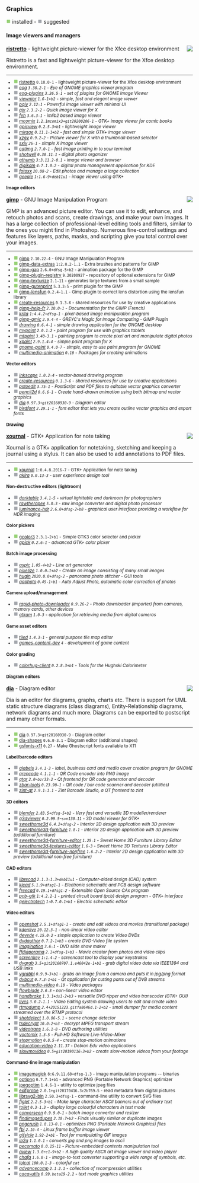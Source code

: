 
### Graphics

![](green.png) installed - ![](grey.png) suggested


#### Image viewers and managers


</sub>

<img align="right" src="https://screenshots.debian.net/thumbnail-with-version/ristretto/0.10.0-1">

**[ristretto](https://packages.debian.org/bullseye/ristretto)** - lightweight picture-viewer for the Xfce desktop environment


 Ristretto is a fast and lightweight picture-viewer for the Xfce desktop
 environment.

<sub>

-----------------------


- ![](green.png) [ristretto](https://packages.debian.org/bullseye/ristretto) `0.10.0-1` - lightweight picture-viewer for the Xfce desktop environment
- ![](grey.png) _[eog](https://packages.debian.org/bullseye/eog) `3.38.2-1` - Eye of GNOME graphics viewer program_
- ![](grey.png) _[eog-plugins](https://packages.debian.org/bullseye/eog-plugins) `3.26.5-1` - set of plugins for GNOME Image Viewer_
- ![](grey.png) _[viewnior](https://packages.debian.org/bullseye/viewnior) `1.6-1+b2` - simple, fast and elegant image viewer_
- ![](grey.png) _[pqiv](https://packages.debian.org/bullseye/pqiv) `2.12-1` - Powerful image viewer with minimal UI_
- ![](grey.png) _[qiv](https://packages.debian.org/bullseye/qiv) `2.3.2-2` - Quick image viewer for X_
- ![](grey.png) _[feh](https://packages.debian.org/bullseye/feh) `3.6.3-1` - imlib2 based image viewer_
- ![](grey.png) _[mcomix](https://packages.debian.org/bullseye/mcomix) `1.2.1mcomix3+git20200206-1` - GTK+ image viewer for comic books_
- ![](grey.png) _[gpicview](https://packages.debian.org/bullseye/gpicview) `0.2.5-3+b1` - lightweight image viewer_
- ![](grey.png) _[mirage](https://packages.debian.org/bullseye/mirage) `0.11.1-1+b2` - fast and simple GTK+ image viewer_
- ![](grey.png) _[xzgv](https://packages.debian.org/bullseye/xzgv) `0.9.2-2` - Picture viewer for X with a thumbnail-based selector_
- ![](grey.png) _[sxiv](https://packages.debian.org/bullseye/sxiv) `26-1` - simple X image viewer_
- ![](grey.png) _[catimg](https://packages.debian.org/bullseye/catimg) `2.7.0-1` - fast image printing in to your terminal_
- ![](grey.png) _[shotwell](https://packages.debian.org/bullseye/shotwell) `0.30.11-1` - digital photo organizer_
- ![](grey.png) _[gthumb](https://packages.debian.org/bullseye/gthumb) `3:3.11.2-0.1` - image viewer and browser_
- ![](grey.png) _[digikam](https://packages.debian.org/bullseye/digikam) `4:7.1.0-2` - digital photo management application for KDE_
- ![](grey.png) _[fotoxx](https://packages.debian.org/bullseye/fotoxx) `20.08-2` - Edit photos and manage a large collection_
- ![](grey.png) _[geeqie](https://packages.debian.org/bullseye/geeqie) `1:1.6-9+deb11u1` - image viewer using GTK+_
#### Image editors


</sub>

<img align="right" src="https://screenshots.debian.net/thumbnail-with-version/gimp/2.10.22-4">

**[gimp](https://packages.debian.org/bullseye/gimp)** - GNU Image Manipulation Program


 GIMP is an advanced picture editor. You can use it to edit, enhance, and
 retouch photos and scans, create drawings, and make your own images.
 It has a large collection of professional-level editing tools and
 filters, similar to the ones you might find in Photoshop. Numerous
 fine-control settings and features like layers, paths, masks, and
 scripting give you total control over your images.

<sub>

-----------------------


- ![](green.png) [gimp](https://packages.debian.org/bullseye/gimp) `2.10.22-4` - GNU Image Manipulation Program
- ![](green.png) [gimp-data-extras](https://packages.debian.org/bullseye/gimp-data-extras) `1:2.0.2-1.1` - Extra brushes and patterns for GIMP
- ![](green.png) [gimp-gap](https://packages.debian.org/bullseye/gimp-gap) `2.6.0+dfsg-5+b2` - animation package for the GIMP
- ![](green.png) [gimp-plugin-registry](https://packages.debian.org/bullseye/gimp-plugin-registry) `9.20200927` - repository of optional extensions for GIMP
- ![](green.png) [gimp-texturize](https://packages.debian.org/bullseye/gimp-texturize) `2.1-11` - generates large textures from a small sample
- ![](green.png) [gimp-gutenprint](https://packages.debian.org/bullseye/gimp-gutenprint) `5.3.3-5` - print plugin for the GIMP
- ![](green.png) [gimp-lensfun](https://packages.debian.org/bullseye/gimp-lensfun) `0.2.4-1.1` - Gimp plugin to correct lens distortion using the lensfun library
- ![](green.png) [create-resources](https://packages.debian.org/bullseye/create-resources) `0.1.3-6` - shared resources for use by creative applications
- ![](grey.png) _[gimp-help-fr](https://packages.debian.org/bullseye/gimp-help-fr) `2.10.0-1` - Documentation for the GIMP (French)_
- ![](grey.png) _[krita](https://packages.debian.org/bullseye/krita) `1:4.4.2+dfsg-1` - pixel-based image manipulation program_
- ![](grey.png) _[gimp-gmic](https://packages.debian.org/bullseye/gimp-gmic) `2.9.4-4` - GREYC's Magic for Image Computing - GIMP Plugin_
- ![](grey.png) _[drawing](https://packages.debian.org/bullseye/drawing) `0.6.4-1` - simple drawing application for the GNOME desktop_
- ![](grey.png) _[mypaint](https://packages.debian.org/bullseye/mypaint) `2.0.1-2` - paint program for use with graphics tablets_
- ![](grey.png) _[mtpaint](https://packages.debian.org/bullseye/mtpaint) `3.40-3.1` - painting program to create pixel art and manipulate digital photos_
- ![](grey.png) _[xpaint](https://packages.debian.org/bullseye/xpaint) `2.9.1.4-4` - simple paint program for X_
- ![](grey.png) _[gnome-paint](https://packages.debian.org/bullseye/gnome-paint) `0.4.0-7` - simple, easy to use paint program for GNOME_
- ![](grey.png) _[multimedia-animation](https://packages.debian.org/bullseye/multimedia-animation) `0.10` - Packages for creating animations_
#### Vector editors

- ![](grey.png) _[inkscape](https://packages.debian.org/bullseye/inkscape) `1.0.2-4` - vector-based drawing program_
- ![](grey.png) _[create-resources](https://packages.debian.org/bullseye/create-resources) `0.1.3-6` - shared resources for use by creative applications_
- ![](grey.png) _[pstoedit](https://packages.debian.org/bullseye/pstoedit) `3.75-1` - PostScript and PDF files to editable vector graphics converter_
- ![](grey.png) _[pencil2d](https://packages.debian.org/bullseye/pencil2d) `0.6.6-1` - Create hand-drawn animation using both bitmap and vector graphics_
- ![](grey.png) _[dia](https://packages.debian.org/bullseye/dia) `0.97.3+git20160930-9` - Diagram editor_
- ![](grey.png) _[birdfont](https://packages.debian.org/bullseye/birdfont) `2.29.1-1` - font editor that lets you create outline vector graphics and export fonts_
#### Drawing


</sub>

<img align="right" src="https://screenshots.debian.net/thumbnail-with-version/xournal/1:0.4.8.2016-7">

**[xournal](https://packages.debian.org/bullseye/xournal)** - GTK+ Application for note taking


 Xournal is a GTK+ application for notetaking, sketching and
 keeping a journal using a stylus. It can also be used to
 add annotations to PDF files.

<sub>

-----------------------


- ![](green.png) [xournal](https://packages.debian.org/bullseye/xournal) `1:0.4.8.2016-7` - GTK+ Application for note taking
- ![](grey.png) _[akira](https://packages.debian.org/bullseye/akira) `0.0.13-3` - user experience design tool_
#### Non-destructive editors (lightroom)

- ![](grey.png) _[darktable](https://packages.debian.org/bullseye/darktable) `3.4.1-5` - virtual lighttable and darkroom for photographers_
- ![](grey.png) _[rawtherapee](https://packages.debian.org/bullseye/rawtherapee) `5.8-3` - raw image converter and digital photo processor_
- ![](grey.png) _[luminance-hdr](https://packages.debian.org/bullseye/luminance-hdr) `2.6.0+dfsg-2+b8` - graphical user interface providing a workflow for HDR imaging_
#### Color pickers

- ![](green.png) [gcolor3](https://packages.debian.org/bullseye/gcolor3) `2.3.1-2+b1` - Simple GTK3 color selector and picker
- ![](grey.png) _[gpick](https://packages.debian.org/bullseye/gpick) `0.2.6-1` - advanced GTK+ color picker_
#### Batch image processing

- ![](grey.png) _[aspic](https://packages.debian.org/bullseye/aspic) `1.05-4+b2` - Line art generator_
- ![](grey.png) _[pixelize](https://packages.debian.org/bullseye/pixelize) `1.0.0-1+b2` - Create an image consisting of many small images_
- ![](grey.png) _[hugin](https://packages.debian.org/bullseye/hugin) `2020.0.0+dfsg-2` - panorama photo stitcher - GUI tools_
- ![](grey.png) _[aaphoto](https://packages.debian.org/bullseye/aaphoto) `0.45-1+b1` - Auto Adjust Photo, automatic color correction of photos_
#### Camera upload/management

- ![](grey.png) _[rapid-photo-downloader](https://packages.debian.org/bullseye/rapid-photo-downloader) `0.9.26-2` - Photo downloader (importer) from cameras, memory cards, other devices_
- ![](grey.png) _[gtkam](https://packages.debian.org/bullseye/gtkam) `1.0-3` - application for retrieving media from digital cameras_
#### Game asset editors

- ![](grey.png) _[tiled](https://packages.debian.org/bullseye/tiled) `1.4.3-1` - general purpose tile map editor_
- ![](grey.png) _[games-content-dev](https://packages.debian.org/bullseye/games-content-dev) `4` - development of game content_
#### Color grading

- ![](grey.png) _[colorhug-client](https://packages.debian.org/bullseye/colorhug-client) `0.2.8-3+b1` - Tools for the Hughski Colorimeter_
#### Diagram editors


</sub>

<img align="right" src="https://screenshots.debian.net/thumbnail-with-version/dia/0.97.3+git20160930-9">

**[dia](https://packages.debian.org/bullseye/dia)** - Diagram editor


 Dia is an editor for diagrams, graphs, charts etc. There is support for UML
 static structure diagrams (class diagrams), Entity-Relationship diagrams,
 network diagrams and much more. Diagrams can be exported to postscript and
 many other formats.

<sub>

-----------------------


- ![](green.png) [dia](https://packages.debian.org/bullseye/dia) `0.97.3+git20160930-9` - Diagram editor
- ![](green.png) [dia-shapes](https://packages.debian.org/bullseye/dia-shapes) `0.6.0-3.1` - Diagram editor (additional shapes)
- ![](green.png) [gsfonts-x11](https://packages.debian.org/bullseye/gsfonts-x11) `0.27` - Make Ghostscript fonts available to X11
#### Label/barcode editors

- ![](grey.png) _[glabels](https://packages.debian.org/bullseye/glabels) `3.4.1-3` - label, business card and media cover creation program for GNOME_
- ![](grey.png) _[qrencode](https://packages.debian.org/bullseye/qrencode) `4.1.1-1` - QR Code encoder into PNG image_
- ![](grey.png) _[qtqr](https://packages.debian.org/bullseye/qtqr) `2.0~bzr33-2` - Qt frontend for QR code generator and decoder_
- ![](grey.png) _[zbar-tools](https://packages.debian.org/bullseye/zbar-tools) `0.23.90-1` - QR code / bar code scanner and decoder (utilities)_
- ![](grey.png) _[zint-qt](https://packages.debian.org/bullseye/zint-qt) `2.9.1-1.1` - Zint Barcode Studio, a QT frontend to zint_
#### 3D editors

- ![](grey.png) _[blender](https://packages.debian.org/bullseye/blender) `2.83.5+dfsg-5+b2` - Very fast and versatile 3D modeller/renderer_
- ![](grey.png) _[g3dviewer](https://packages.debian.org/bullseye/g3dviewer) `0.2.99.5~svn130-11` - 3D model viewer for GTK+_
- ![](grey.png) _[sweethome3d](https://packages.debian.org/bullseye/sweethome3d) `6.4.2+dfsg-2` - Interior 2D design application with 3D preview_
- ![](grey.png) _[sweethome3d-furniture](https://packages.debian.org/bullseye/sweethome3d-furniture) `1.8-1` - Interior 2D design application with 3D preview (additional furniture)_
- ![](grey.png) _[sweethome3d-furniture-editor](https://packages.debian.org/bullseye/sweethome3d-furniture-editor) `1.25-1` - Sweet Home 3D Furniture Library Editor_
- ![](grey.png) _[sweethome3d-textures-editor](https://packages.debian.org/bullseye/sweethome3d-textures-editor) `1.6-3` - Sweet Home 3D Textures Library Editor_
- ![](grey.png) _[sweethome3d-furniture-nonfree](https://packages.debian.org/bullseye/sweethome3d-furniture-nonfree) `1.6.2-2` - Interior 2D design application with 3D preview (additional non-free furniture)_
#### CAD editors

- ![](grey.png) _[librecad](https://packages.debian.org/bullseye/librecad) `2.1.3-1.3+deb11u1` - Computer-aided design (CAD) system_
- ![](grey.png) _[kicad](https://packages.debian.org/bullseye/kicad) `5.1.9+dfsg1-1` - Electronic schematic and PCB design software_
- ![](grey.png) _[freecad](https://packages.debian.org/bullseye/freecad) `0.19.1+dfsg1-2` - Extensible Open Source CAx program_
- ![](grey.png) _[pcb-gtk](https://packages.debian.org/bullseye/pcb-gtk) `1:4.2.2-1` - printed circuit board (pcb) design program - GTK+ interface_
- ![](grey.png) _[qelectrotech](https://packages.debian.org/bullseye/qelectrotech) `1:0.7.0-1+b1` - Electric schematic editor_
#### Video editors

- ![](grey.png) _[openshot](https://packages.debian.org/bullseye/openshot) `2.5.1+dfsg1-1` - create and edit videos and movies (transitional package)_
- ![](grey.png) _[kdenlive](https://packages.debian.org/bullseye/kdenlive) `20.12.3-1` - non-linear video editor_
- ![](grey.png) _[devede](https://packages.debian.org/bullseye/devede) `4.15.0-2` - simple application to create Video DVDs_
- ![](grey.png) _[dvdauthor](https://packages.debian.org/bullseye/dvdauthor) `0.7.2-1+b3` - create DVD-Video file system_
- ![](grey.png) _[imagination](https://packages.debian.org/bullseye/imagination) `3.6-1` - DVD slide show maker_
- ![](grey.png) _[ffdiaporama](https://packages.debian.org/bullseye/ffdiaporama) `2.1+dfsg-1+b3` - Movie creator from photos and video clips_
- ![](grey.png) _[screenkey](https://packages.debian.org/bullseye/screenkey) `1:1.4-2` - screencast tool to display your keystrokes_
- ![](grey.png) _[dvgrab](https://packages.debian.org/bullseye/dvgrab) `3.5+git20160707.1.e46042e-1+b1` - grab digital video data via IEEE1394 and USB links_
- ![](grey.png) _[vgrabbj](https://packages.debian.org/bullseye/vgrabbj) `0.9.9-3+b1` - grabs an image from a camera and puts it in jpg/png format_
- ![](grey.png) _[dvbcut](https://packages.debian.org/bullseye/dvbcut) `0.7.3-1+b1` - Qt application for cutting parts out of DVB streams_
- ![](grey.png) _[multimedia-video](https://packages.debian.org/bullseye/multimedia-video) `0.10` - Video packages_
- ![](grey.png) _[flowblade](https://packages.debian.org/bullseye/flowblade) `2.6-3` - non-linear video editor_
- ![](grey.png) _[handbrake](https://packages.debian.org/bullseye/handbrake) `1.3.1+ds1-2+b3` - versatile DVD ripper and video transcoder (GTK+ GUI)_
- ![](grey.png) _[lives](https://packages.debian.org/bullseye/lives) `3.0.2-1.1` - Video Editing system allowing users to edit and create video_
- ![](grey.png) _[rtmpdump](https://packages.debian.org/bullseye/rtmpdump) `2.4+20151223.gitfa8646d.1-2+b2` - small dumper for media content streamed over the RTMP protocol_
- ![](grey.png) _[shotdetect](https://packages.debian.org/bullseye/shotdetect) `1.0.86-5.1` - scene change detector_
- ![](grey.png) _[tsdecrypt](https://packages.debian.org/bullseye/tsdecrypt) `10.0-2+b3` - decrypt MPEG transport stream_
- ![](grey.png) _[videotrans](https://packages.debian.org/bullseye/videotrans) `1.6.1-8` - DVD authoring utilities_
- ![](grey.png) _[voctomix](https://packages.debian.org/bullseye/voctomix) `1.3-5` - Full-HD Software Live-Video-Mixer_
- ![](grey.png) _[stopmotion](https://packages.debian.org/bullseye/stopmotion) `0.8.5-4` - create stop-motion animations_
- ![](grey.png) _[education-video](https://packages.debian.org/bullseye/education-video) `2.11.37` - Debian Edu video applications_
- ![](grey.png) _[slowmovideo](https://packages.debian.org/bullseye/slowmovideo) `0.5+git20190116-3+b2` - create slow-motion videos from your footage_
#### Command-line image manipulation

- ![](green.png) [imagemagick](https://packages.debian.org/bullseye/imagemagick) `8:6.9.11.60+dfsg-1.3` - image manipulation programs -- binaries
- ![](green.png) [optipng](https://packages.debian.org/bullseye/optipng) `0.7.7-1+b1` - advanced PNG (Portable Network Graphics) optimizer
- ![](green.png) [jpegoptim](https://packages.debian.org/bullseye/jpegoptim) `1.4.6-1` - utility to optimize jpeg files
- ![](green.png) [exifprobe](https://packages.debian.org/bullseye/exifprobe) `2.0.1+git20170416.3c2b769-5` - read metadata from digital pictures
- ![](green.png) [librsvg2-bin](https://packages.debian.org/bullseye/librsvg2-bin) `2.50.3+dfsg-1` - command-line utility to convert SVG files
- ![](grey.png) _[figlet](https://packages.debian.org/bullseye/figlet) `2.2.5-3+b1` - Make large character ASCII banners out of ordinary text_
- ![](grey.png) _[toilet](https://packages.debian.org/bullseye/toilet) `0.3-1.3` - display large colourful characters in text mode_
- ![](grey.png) _[converseen](https://packages.debian.org/bullseye/converseen) `0.9.9.0-1` - batch image converter and resizer_
- ![](grey.png) _[findimagedupes](https://packages.debian.org/bullseye/findimagedupes) `2.18-7+b2` - Finds visually similar or duplicate images_
- ![](grey.png) _[pngcrush](https://packages.debian.org/bullseye/pngcrush) `1.8.13-0.1` - optimizes PNG (Portable Network Graphics) files_
- ![](grey.png) _[fbi](https://packages.debian.org/bullseye/fbi) `2.10-4` - Linux frame buffer image viewer_
- ![](grey.png) _[gifsicle](https://packages.debian.org/bullseye/gifsicle) `1.92-2+b1` - Tool for manipulating GIF images_
- ![](grey.png) _[jp2a](https://packages.debian.org/bullseye/jp2a) `1.1.0-1` - converts jpg and png images to ascii_
- ![](grey.png) _[pecomato](https://packages.debian.org/bullseye/pecomato) `0.0.15-11` - Picture-embedded contents manipulation tool_
- ![](grey.png) _[aview](https://packages.debian.org/bullseye/aview) `1.3.0rc1-9+b2` - A high quality ASCII art image viewer and video player_
- ![](grey.png) _[chafa](https://packages.debian.org/bullseye/chafa) `1.6.0-1` - Image-to-text converter supporting a wide range of symbols, etc._
- ![](grey.png) _[lolcat](https://packages.debian.org/bullseye/lolcat) `100.0.1-3` - colorful `cat`_
- ![](grey.png) _[advancecomp](https://packages.debian.org/bullseye/advancecomp) `2.1-2.1` - collection of recompression utilities_
- ![](grey.png) _[caca-utils](https://packages.debian.org/bullseye/caca-utils) `0.99.beta19-2.2` - text mode graphics utilities_